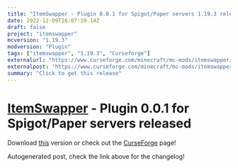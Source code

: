 ```yaml
---
title: "ItemSwapper - Plugin 0.0.1 for Spigot/Paper servers 1.19.3 released"
date: 2022-12-09T16:07:19.14Z
draft: false
project: "itemswapper"
mcversion: "1.19.3"
modversion: "Plugin"
tags: ["itemswapper", "1.19.3", "Curseforge"]
externalurl: "https://www.curseforge.com/minecraft/mc-mods/itemswapper/files/4153826"
externalpost: "https://www.curseforge.com/minecraft/mc-mods/itemswapper/files/4153826"
summary: "Click to get this release"
---
```

# [ItemSwapper](/project/itemswapper) - Plugin 0.0.1 for Spigot/Paper servers released
Download [this](https://www.curseforge.com/minecraft/mc-mods/itemswapper/files/4153826) version or check out the [CurseForge](https://www.curseforge.com/minecraft/mc-mods/itemswapper) page!

Autogenerated post, check the link above for the changelog!
